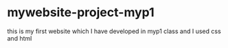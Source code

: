 # mywebsite-project-myp1
this is my first website which I have developed in myp1 class and I used css and html
